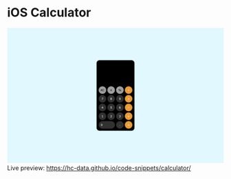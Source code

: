 # iOS Calculator
![image](calculator.png)
Live preview: https://hc-data.github.io/code-snippets/calculator/
